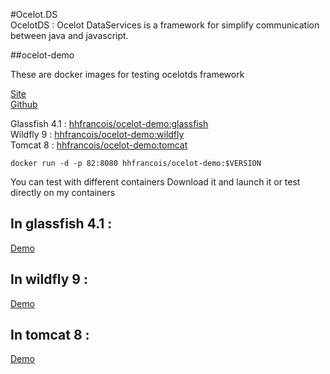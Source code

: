 #Ocelot.DS  
OcelotDS : Ocelot DataServices is a framework for simplify communication between java and javascript.  

##ocelot-demo

These are docker images for testing ocelotds framework

[Site](http://hhdevelopment.github.io/ocelot/)   
[Github](https://github.com/hhdevelopment/ocelot)

Glassfish 4.1 : [hhfrancois/ocelot-demo:glassfish](https://github.com/hhdevelopment/ocelot-demo/blob/glassfish/Dockerfile)    
Wildfly 9 : [hhfrancois/ocelot-demo:wildfly](https://github.com/hhdevelopment/ocelot-demo/blob/wildfly/Dockerfile)    
Tomcat 8 : [hhfrancois/ocelot-demo:tomcat](https://github.com/hhdevelopment/ocelot-demo/blob/tomcat/Dockerfile)    

```
docker run -d -p 82:8080 hhfrancois/ocelot-demo:$VERSION
```

You can test with different containers
Download it and launch it or test directly on my containers

## In glassfish 4.1 :
[Demo](http://demo.ocelotds.org/ocelot-test/)

## In wildfly 9 :
[Demo](http://demo.ocelotds.org:81/ocelot-test/)

## In tomcat  8 :
[Demo](http://demo.ocelotds.org:82/ocelot-test/)







